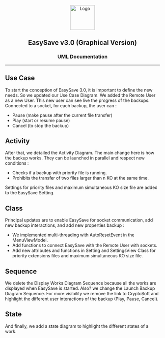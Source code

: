 <br />
<p align="center">
  <a href="https://dev.azure.com/ACALCGLK/EasySave/_git/EasySave?path=%2F&version=GBmaster">
    <img src="https://www.flaticon.com/svg/static/icons/svg/3790/3790894.svg" alt="Logo" width="80" height="80">
  </a>

  <h2 align="center">EasySave v3.0 (Graphical Version)</h2>
  <h3 align="center">UML Documentation</h3>
</p>

---

## Use Case

To start the conception of EasySave 3.0, it is important to define the new needs. So we updated our Use Case Diagram. We added the Remote User as a new User. This new user can see live the progress of the backups. Connected to a socket, for each backup, the user can :
* Pause (make pause after the current file transfer)
* Play (start or resume pause)
* Cancel (to stop the backup)

## Activity 

After that, we detailed the Activity Diagram. The main change here is how the backup works. They can be launched in parallel and respect new conditions :
* Checks if a backup with priority file is running.
* Prohibits the transfer of two files larger than n KO at the same time.

Settings for priority files and maximum simultaneous KO size file are added to the EasySave Setting.

## Class

Principal updates are to enable EasySave for socket communication, add new backup interactions, and add new properties backup : 
* We implemented multi-threading with AutoResetEvent in the MenuViewModel.
* Add functions to connect EasySave with the Remote User with sockets.
* Add new attributes and functions in Setting and SettingsView Class for priority extensions files and maximum simultaneous KO size file.
 

## Sequence

We delete the Display Works Diagram Sequence because all the works are displayed when EasySave is started.
Also? we change the Launch Backup Diagram Sequence. For more visibility we remove the link to CryptoSoft and highlight the different user interactions of the backup (Play, Pause, Cancel).

## State

And finally, we add a state diagram to highlight the different states of a work.